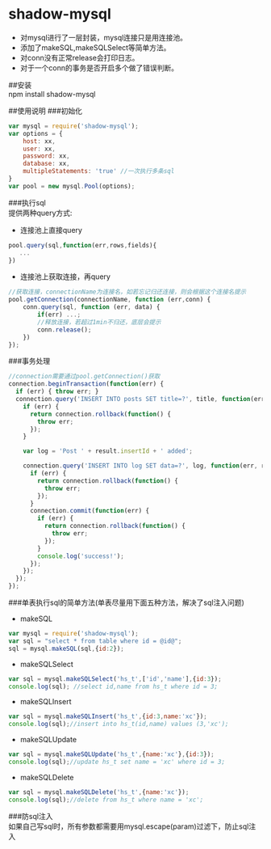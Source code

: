# shadow-mysql  
* 对mysql进行了一层封装，mysql连接只是用连接池。
* 添加了makeSQL,makeSQLSelect等简单方法。
* 对conn没有正常release会打印日志。
* 对于一个conn的事务是否开启多个做了错误判断。

##安装  
npm install shadow-mysql

##使用说明
###初始化
``` javascript
var mysql = require('shadow-mysql');
var options = {
    host: xx,
    user: xx,
    password: xx,
    database: xx,
    multipleStatements: 'true' //一次执行多条sql
}
var pool = new mysql.Pool(options);
```

###执行sql  
提供两种query方式:  
*   连接池上直接query
```javascript
pool.query(sql,function(err,rows,fields){
   ...
})
```  
*   连接池上获取连接，再query
```javascript
//获取连接，connectionName为连接名，如若忘记归还连接，则会根据这个连接名提示
pool.getConnection(connectionName, function (err,conn) {
    conn.query(sql, function (err, data) {
        if(err) ...;
        //释放连接，若超过1min不归还，底层会提示
        conn.release();
    })
});
```

###事务处理
```javascript
//connection需要通过pool.getConnection()获取
connection.beginTransaction(function(err) {
  if (err) { throw err; }
  connection.query('INSERT INTO posts SET title=?', title, function(err, result) {
    if (err) {
      return connection.rollback(function() {
        throw err;
      });
    }

    var log = 'Post ' + result.insertId + ' added';

    connection.query('INSERT INTO log SET data=?', log, function(err, result) {
      if (err) {
        return connection.rollback(function() {
          throw err;
        });
      }  
      connection.commit(function(err) {
        if (err) {
          return connection.rollback(function() {
            throw err;
          });
        }
        console.log('success!');
      });
    });
  });
});
```

###单表执行sql的简单方法(单表尽量用下面五种方法，解决了sql注入问题)
* makeSQL  
```javascript
var mysql = require('shadow-mysql');
var sql = "select * from table where id = @id@";
sql = mysql.makeSQL(sql,{id:2});
```
* makeSQLSelect  
```javascript
var sql = mysql.makeSQLSelect('hs_t',['id','name'],{id:3});
console.log(sql); //select id,name from hs_t where id = 3;
```
* makeSQLInsert
```javascript
var sql = mysql.makeSQLInsert('hs_t',{id:3,name:'xc'});
console.log(sql);//insert into hs_t(id,name) values (3,'xc');
```
* makeSQLUpdate
```javascript
var sql = mysql.makeSQLUpdate('hs_t',{name:'xc'},{id:3});
console.log(sql);//update hs_t set name = 'xc' where id = 3;
```
* makeSQLDelete
```javascript
var sql = mysql.makeSQLDelete('hs_t',{name:'xc'});
console.log(sql);//delete from hs_t where name = 'xc';
```

###防sql注入  
如果自己写sql时，所有参数都需要用mysql.escape(param)过滤下，防止sql注入
